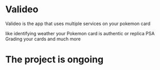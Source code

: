 # Valideo
Valideo is the app that uses multiple services on your pokemon card

like
identifying weather your Pokemon card is authentic or replica
PSA Grading your cards and much more

# The project is ongoing
